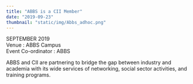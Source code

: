 ```yaml
---
title: "ABBS is a CII Member"
date: "2019-09-23"
thumbnail: "static/img/Abbs_adhoc.png"
---
```


SEPTEMBER 2019  
Venue : ABBS Campus  
Event Co-ordinator : ABBS

ABBS and CII are partnering to bridge the gap between industry and academia with its wide services of networking, social sector activities, and training programs.
